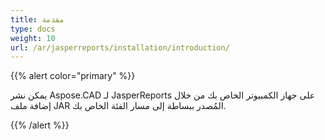 ```yaml
---
title: مقدمة
type: docs
weight: 10
url: /ar/jasperreports/installation/introduction/
---
```


{{% alert color="primary" %}}

يمكن نشر Aspose.CAD لـ JasperReports على جهاز الكمبيوتر الخاص بك من خلال إضافة ملف JAR المُصدر ببساطة إلى مسار الفئة الخاص بك.

{{% /alert %}}
